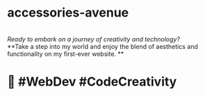 # accessories-avenue


<br>*Ready to embark on a journey of creativity and technology?* 
<br>**Take a step into my world and enjoy the blend of aesthetics and functionality on my first-ever website. **
#  :rocket: #WebDev #CodeCreativity
